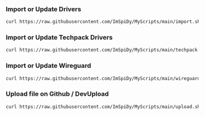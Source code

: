 ### Import or Update Drivers
```bash
curl https://raw.githubusercontent.com/ImSpiDy/MyScripts/main/import.sh -o import && bash import
```

### Import or Update Techpack Drivers
```bash
curl https://raw.githubusercontent.com/ImSpiDy/MyScripts/main/techpack.sh -o tp && bash tp
```

### Import or Update Wireguard
```bash
curl https://raw.githubusercontent.com/ImSpiDy/MyScripts/main/wireguard.sh -o wg && bash wg
```

### Upload file on Github / DevUpload

```bash 
curl https://raw.githubusercontent.com/ImSpiDy/MyScripts/main/upload.sh -o up && bash up
```
